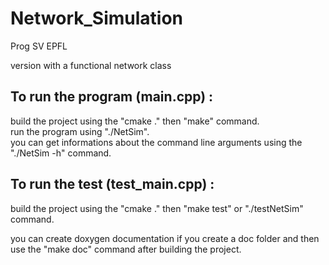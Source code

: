 # Network_Simulation
Prog SV EPFL

version with a functional network class

## To run the program (main.cpp) :<br/>
build the project using the "cmake ." then "make" command.<br/>
run the program using "./NetSim".<br/>
you can get informations about the command line arguments using the "./NetSim -h" command.

## To run the test (test_main.cpp) :<br/>
build the project using the "cmake ." then "make test" or "./testNetSim" command.

you can create doxygen documentation if you create a doc folder and then use the "make doc" command after building the project.

